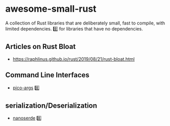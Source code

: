 # awesome-small-rust
A collection of Rust libraries that are deliberately small, fast to compile, with limited dependencies. 0️⃣ for libraries that have no dependencies.

## Articles on Rust Bloat
* https://raphlinus.github.io/rust/2019/08/21/rust-bloat.html

## Command Line Interfaces
* [pico-args](https://github.com/RazrFalcon/pico-args) 0️⃣

## serialization/Deserialization 
* [nanoserde](https://github.com/not-fl3/nanoserde) 0️⃣ 
